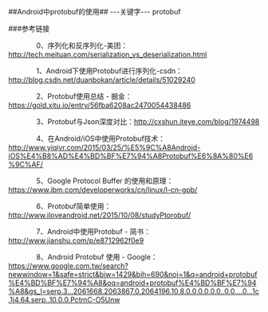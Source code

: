 ##Android中protobuf的使用##
---关键字--- protobuf

###参考链接

&emsp;&emsp;&emsp;&emsp;0、序列化和反序列化-美团：http://tech.meituan.com/serialization_vs_deserialization.html

&emsp;&emsp;&emsp;&emsp;1、Android下使用Protobuf进行序列化-csdn：http://blog.csdn.net/duanbokan/article/details/51029240

&emsp;&emsp;&emsp;&emsp;2、Protobuf使用总结 - 掘金：https://gold.xitu.io/entry/56fba6208ac2470054438486

&emsp;&emsp;&emsp;&emsp;3、Protobuf与Json深度对比：http://cxshun.iteye.com/blog/1974498

&emsp;&emsp;&emsp;&emsp;4、在Android/iOS中使用Protobuf技术：http://www.yiqivr.com/2015/03/25/%E5%9C%A8Android-iOS%E4%B8%AD%E4%BD%BF%E7%94%A8Protobuf%E6%8A%80%E6%9C%AF/

&emsp;&emsp;&emsp;&emsp;5、Google Protocol Buffer 的使用和原理：
https://www.ibm.com/developerworks/cn/linux/l-cn-gpb/

&emsp;&emsp;&emsp;&emsp;6、Protobuf简单使用：
http://www.iloveandroid.net/2015/10/08/studyPtorobuf/

&emsp;&emsp;&emsp;&emsp;7、Android中使用Protobuf - 简书：
http://www.jianshu.com/p/e8712962f0e9

&emsp;&emsp;&emsp;&emsp;8、Android Protobuf 使用 - Google：
https://www.google.com.tw/search?newwindow=1&safe=strict&biw=1429&bih=690&noj=1&q=android+protobuf%E4%BD%BF%E7%94%A8&oq=android+protobuf%E4%BD%BF%E7%94%A8&gs_l=serp.3...2061668.2063867.0.2064196.10.8.0.0.0.0.0.0..0.0....0...1c.1j4.64.serp..10.0.0.PctmC-O5Unw

